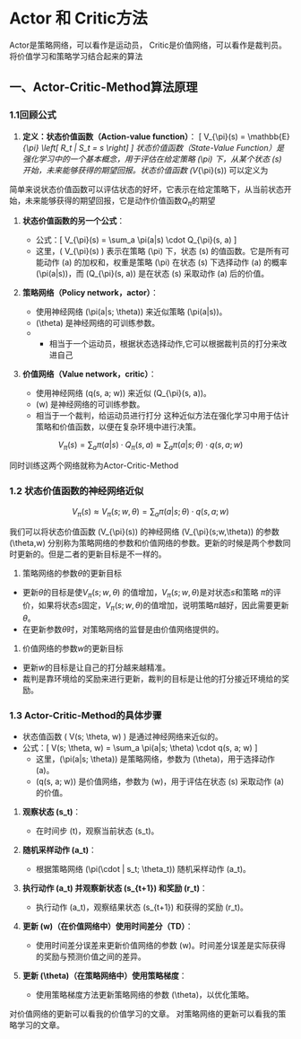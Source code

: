 # Actor 和 Critic方法

Actor是策略网络，可以看作是运动员， Critic是价值网络，可以看作是裁判员。
将价值学习和策略学习结合起来的算法

## 一、Actor-Critic-Method算法原理

### 1.1回顾公式

1. **定义：状态价值函数（Action-value function）**：
\[ V_{\pi}(s) = \mathbb{E}_{\pi} \left[ R_t | S_t = s \right] \]
状态价值函数（State-Value Function）是强化学习中的一个基本概念，用于评估在给定策略 \(\pi\) 下，从某个状态 \(s\) 开始，未来能够获得的期望回报。状态价值函数 \(V_{\pi}(s)\) 可以定义为

简单来说状态价值函数可以评估状态的好坏，它表示在给定策略下，从当前状态开始，未来能够获得的期望回报，它是动作价值函数$Q_{\pi}$的期望

1. **状态价值函数的另一个公式**：

   - 公式：\[ V_{\pi}(s) = \sum_a \pi(a|s) \cdot Q_{\pi}(s, a) \]
   - 这里，\( V_{\pi}(s) \) 表示在策略 \(\pi\) 下，状态 \(s\) 的值函数。它是所有可能动作 \(a\) 的加权和，权重是策略 \(\pi\) 在状态 \(s\) 下选择动作 \(a\) 的概率 \(\pi(a|s)\)，而 \(Q_{\pi}(s, a)\) 是在状态 \(s\) 采取动作 \(a\) 后的价值。

2. **策略网络（Policy network，actor）**：
   - 使用神经网络 \(\pi(a|s; \theta)\) 来近似策略 \(\pi(a|s)\)。
   - \(\theta\) 是神经网络的可训练参数。
   - - 相当于一个运动员，根据状态选择动作,它可以根据裁判员的打分来改进自己
3. **价值网络（Value network，critic）**：
   - 使用神经网络 \(q(s, a; w)\) 来近似 \(Q_{\pi}(s, a)\)。
   - \(w\) 是神经网络的可训练参数。
   - 相当于一个裁判，给运动员进行打分
这种近似方法在强化学习中用于估计策略和价值函数，以便在复杂环境中进行决策。

$$
V_{\pi}(s) = \sum_a \pi(a|s) \cdot Q_{\pi}(s, a) \approx \sum_a \pi(a|s; \theta) \cdot q(s, a; w)
$$

同时训练这两个网络就称为Actor-Critic-Method

### 1.2 状态价值函数的神经网络近似

$$
V_{\pi}(s) \approx V_{\pi}(s;w,\theta) = \sum_a \pi(a|s; \theta) \cdot q(s, a; w)
$$

我们可以将状态价值函数 \(V_{\pi}(s)\) 的神经网络 \(V_{\pi}(s;w,\theta)\) 的参数 \(\theta\,w\) 分别称为策略网络的参数和价值网络的参数。更新的时候是两个参数同时更新的。但是二者的更新目标是不一样的。

1. 策略网络的参数$\theta$的更新目标

- 更新$\theta$的目标是使$V_{\pi}(s;w,\theta)$ 的值增加，$V_{\pi}(s;w,\theta)$是对状态$s$和策略 $\pi$的评价，如果将状态$s$固定，$V_{\pi}(s;w,\theta)$的值增加，说明策略$\pi$越好，因此需要更新$\theta$。
- 在更新参数$\theta$时，对策略网络的监督是由价值网络提供的。

1. 价值网络的参数$w$的更新目标

- 更新$w$的目标是让自己的打分越来越精准。
- 裁判是靠环境给的奖励来进行更新，裁判的目标是让他的打分接近环境给的奖励。

### 1.3 Actor-Critic-Method的具体步骤



- 状态值函数 \( V(s; \theta, w) \) 是通过神经网络来近似的。
- 公式：\[ V(s; \theta, w) = \sum_a \pi(a|s; \theta) \cdot q(s, a; w) \]
  - 这里，\(\pi(a|s; \theta)\) 是策略网络，参数为 \(\theta\)，用于选择动作 \(a\)。
  - \(q(s, a; w)\) 是价值网络，参数为 \(w\)，用于评估在状态 \(s\) 采取动作 \(a\) 的价值。


1. **观察状态 \(s_t\)**：
   - 在时间步 \(t\)，观察当前状态 \(s_t\)。

2. **随机采样动作 \(a_t\)**：
   - 根据策略网络 \(\pi(\cdot | s_t; \theta_t)\) 随机采样动作 \(a_t\)。

3. **执行动作 \(a_t\) 并观察新状态 \(s_{t+1}\) 和奖励 \(r_t\)**：
   - 执行动作 \(a_t\)，观察结果状态 \(s_{t+1}\) 和获得的奖励 \(r_t\)。

4. **更新 \(w\)（在价值网络中）使用时间差分（TD）**：
   - 使用时间差分误差来更新价值网络的参数 \(w\)。时间差分误差是实际获得的奖励与预测价值之间的差异。

5. **更新 \(\theta\)（在策略网络中）使用策略梯度**：
   - 使用策略梯度方法更新策略网络的参数 \(\theta\)，以优化策略。

对价值网络的更新可以看我的价值学习的文章。
对策略网络的更新可以看我的策略学习的文章。